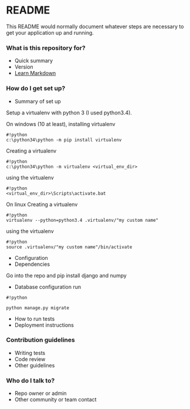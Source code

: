 # README #

This README would normally document whatever steps are necessary to get your application up and running.

### What is this repository for? ###

* Quick summary
* Version
* [Learn Markdown](https://bitbucket.org/tutorials/markdowndemo)

### How do I get set up? ###

* Summary of set up

Setup a virtualenv with python 3 (I used python3.4).

On windows (10 at least), installing virtualenv

```
#!python
c:\python34\python -m pip install virtualenv
```
Creating a virtualenv
```
#!python
c:\python34\python -m virtualenv <virtual_env_dir>
```
using the virtualenv
```
#!python
<virtual_env_dir>\Scripts\activate.bat
```

On linux
Creating a virtualenv
```
#!python
virtualenv --python=python3.4 .virtualenv/"my custom name"
```
using the virtualenv
```
#!python
source .virtualenv/"my custom name"/bin/activate
```

* Configuration
* Dependencies

Go into the repo and pip install django and numpy

* Database configuration
run 
```
#!python

python manage.py migrate
```

* How to run tests
* Deployment instructions

### Contribution guidelines ###

* Writing tests
* Code review
* Other guidelines

### Who do I talk to? ###

* Repo owner or admin
* Other community or team contact